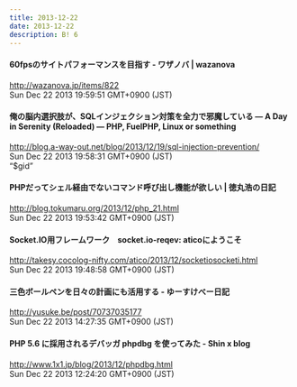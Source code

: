 ```yaml
---
title: 2013-12-22
date: 2013-12-22
description: B! 6
---
```


#### 60fpsのサイトパフォーマンスを目指す - ワザノバ | wazanova
http://wazanova.jp/items/822<br>
Sun Dec 22 2013 19:59:51 GMT+0900 (JST)<br>


#### 俺の脳内選択肢が、SQLインジェクション対策を全力で邪魔している — A Day in Serenity (Reloaded) — PHP, FuelPHP, Linux or something
http://blog.a-way-out.net/blog/2013/12/19/sql-injection-prevention/<br>
Sun Dec 22 2013 19:58:31 GMT+0900 (JST)<br>
“$gid”


#### PHPだってシェル経由でないコマンド呼び出し機能が欲しい | 徳丸浩の日記
http://blog.tokumaru.org/2013/12/php_21.html<br>
Sun Dec 22 2013 19:53:42 GMT+0900 (JST)<br>


#### Socket.IO用フレームワーク　socket.io-reqev: aticoにようこそ
http://takesy.cocolog-nifty.com/atico/2013/12/socketiosocketi.html<br>
Sun Dec 22 2013 19:48:58 GMT+0900 (JST)<br>


#### 三色ボールペンを日々の計画にも活用する - ゆーすけべー日記
http://yusuke.be/post/70737035177<br>
Sun Dec 22 2013 14:27:35 GMT+0900 (JST)<br>


#### PHP 5.6 に採用されるデバッガ phpdbg  を使ってみた - Shin x blog
http://www.1x1.jp/blog/2013/12/phpdbg.html<br>
Sun Dec 22 2013 12:24:20 GMT+0900 (JST)<br>


